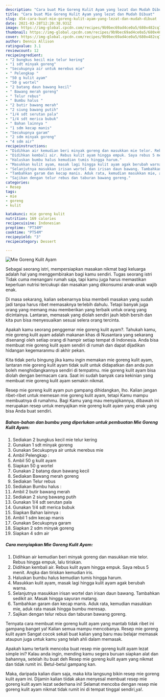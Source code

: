```yaml
---
description: "Cara buat Mie Goreng Kulit Ayam yang lezat dan Mudah Dibuat"
title: "Cara buat Mie Goreng Kulit Ayam yang lezat dan Mudah Dibuat"
slug: 454-cara-buat-mie-goreng-kulit-ayam-yang-lezat-dan-mudah-dibuat
date: 2021-03-28T12:20:38.931Z
image: https://img-global.cpcdn.com/recipes/9b9bec69ad4ce0a5/680x482cq70/mie-goreng-kulit-ayam-foto-resep-utama.jpg
thumbnail: https://img-global.cpcdn.com/recipes/9b9bec69ad4ce0a5/680x482cq70/mie-goreng-kulit-ayam-foto-resep-utama.jpg
cover: https://img-global.cpcdn.com/recipes/9b9bec69ad4ce0a5/680x482cq70/mie-goreng-kulit-ayam-foto-resep-utama.jpg
author: Dennis Allison
ratingvalue: 3.1
reviewcount: 12
recipeingredient:
- "2 bungkus kecil mie telur kering"
- "1 sdt minyak goreng"
- "Secukupnya air untuk merebus mie"
- " Pelengkap "
- "50 g kulit ayam"
- "50 g wortel"
- "2 batang daun bawang kecil"
- " Bawang merah goreng"
- " Telur rebus"
- " Bumbu halus "
- "2 butir bawang merah"
- "2 siung bawang putih"
- "1/4 sdt serutan pala"
- "1/4 sdt merica bubuk"
- " Bahan lainnya "
- "1 sdm kecap manis"
- "Secukupnya garam"
- "2 sdm minyak goreng"
- "4 sdm air"
recipeinstructions:
- "Didihkan air kemudian beri minyak goreng dan masukkan mie telor. Rebus hingga empuk, lalu tiriskan."
- "Didihkan kembali air. Rebus kulit ayam hingga empuk. Saya rebus 5 menit. Angka dan tiriskan kemudian iris."
- "Haluskan bumbu halus kemudian tumis hingga harum."
- "Masukkan kulit ayam, masak lagi hingga kulit ayam agak berubah warna."
- "Selanjutnya masukkan irisan wortel dan irisan daun bawang. Tambahkan sedikit air. Masak hingga sayuran matang."
- "Tambahkan garam dan kecap manis. Aduk rata, kemudian masukkan mie, aduk rata masak hingga bumbu meresap."
- "Sajikan dengan telur rebus dan taburan bawang goreng."
categories:
- Resep
tags:
- mie
- goreng
- kulit

katakunci: mie goreng kulit 
nutrition: 169 calories
recipecuisine: Indonesian
preptime: "PT34M"
cooktime: "PT54M"
recipeyield: "3"
recipecategory: Dessert

---
```



![Mie Goreng Kulit Ayam](https://img-global.cpcdn.com/recipes/9b9bec69ad4ce0a5/680x482cq70/mie-goreng-kulit-ayam-foto-resep-utama.jpg)

Sebagai seorang istri, mempersiapkan masakan nikmat bagi keluarga adalah hal yang menggembirakan bagi kamu sendiri. Tugas seorang istri Tidak cuma menangani rumah saja, tapi kamu juga harus memastikan keperluan nutrisi tercukupi dan masakan yang dikonsumsi anak-anak wajib enak.

Di masa  sekarang, kalian sebenarnya bisa membeli masakan yang sudah jadi tanpa harus ribet memasaknya terlebih dahulu. Tetapi banyak juga orang yang memang mau memberikan yang terbaik untuk orang yang dicintainya. Lantaran, memasak yang diolah sendiri jauh lebih bersih dan kita pun bisa menyesuaikan sesuai selera orang tercinta. 



Apakah kamu seorang penggemar mie goreng kulit ayam?. Tahukah kamu, mie goreng kulit ayam adalah makanan khas di Nusantara yang sekarang disenangi oleh setiap orang di hampir setiap tempat di Indonesia. Anda bisa membuat mie goreng kulit ayam sendiri di rumah dan dapat dijadikan hidangan kegemaranmu di akhir pekan.

Kita tidak perlu bingung jika kamu ingin memakan mie goreng kulit ayam, lantaran mie goreng kulit ayam tidak sulit untuk didapatkan dan anda pun boleh menghidangkannya sendiri di tempatmu. mie goreng kulit ayam bisa diolah dengan bermacam cara. Saat ini sudah banyak cara kekinian yang membuat mie goreng kulit ayam semakin nikmat.

Resep mie goreng kulit ayam pun gampang dihidangkan, lho. Kalian jangan ribet-ribet untuk memesan mie goreng kulit ayam, tetapi Kamu mampu membuatnya di rumahmu. Bagi Kamu yang mau menyajikannya, dibawah ini merupakan resep untuk menyajikan mie goreng kulit ayam yang enak yang bisa Anda buat sendiri.

<!--inarticleads1-->

##### Bahan-bahan dan bumbu yang diperlukan untuk pembuatan Mie Goreng Kulit Ayam:

1. Sediakan 2 bungkus kecil mie telur kering
1. Gunakan 1 sdt minyak goreng
1. Gunakan Secukupnya air untuk merebus mie
1. Ambil  Pelengkap :
1. Ambil 50 g kulit ayam
1. Siapkan 50 g wortel
1. Gunakan 2 batang daun bawang kecil
1. Sediakan  Bawang merah goreng
1. Sediakan  Telur rebus
1. Sediakan  Bumbu halus :
1. Ambil 2 butir bawang merah
1. Sediakan 2 siung bawang putih
1. Gunakan 1/4 sdt serutan pala
1. Gunakan 1/4 sdt merica bubuk
1. Siapkan  Bahan lainnya :
1. Ambil 1 sdm kecap manis
1. Gunakan Secukupnya garam
1. Siapkan 2 sdm minyak goreng
1. Siapkan 4 sdm air




<!--inarticleads2-->

##### Cara menyiapkan Mie Goreng Kulit Ayam:

1. Didihkan air kemudian beri minyak goreng dan masukkan mie telor. Rebus hingga empuk, lalu tiriskan.
1. Didihkan kembali air. Rebus kulit ayam hingga empuk. Saya rebus 5 menit. Angka dan tiriskan kemudian iris.
1. Haluskan bumbu halus kemudian tumis hingga harum.
1. Masukkan kulit ayam, masak lagi hingga kulit ayam agak berubah warna.
1. Selanjutnya masukkan irisan wortel dan irisan daun bawang. Tambahkan sedikit air. Masak hingga sayuran matang.
1. Tambahkan garam dan kecap manis. Aduk rata, kemudian masukkan mie, aduk rata masak hingga bumbu meresap.
1. Sajikan dengan telur rebus dan taburan bawang goreng.




Ternyata cara membuat mie goreng kulit ayam yang mantab tidak ribet ini gampang banget ya! Kalian semua mampu mencobanya. Resep mie goreng kulit ayam Sangat cocok sekali buat kalian yang baru mau belajar memasak ataupun juga untuk kamu yang telah ahli dalam memasak.

Apakah kamu tertarik mencoba buat resep mie goreng kulit ayam lezat simple ini? Kalau anda ingin, mending kamu segera buruan siapkan alat dan bahannya, setelah itu buat deh Resep mie goreng kulit ayam yang nikmat dan tidak rumit ini. Betul-betul gampang kan. 

Maka, daripada kalian diam saja, maka kita langsung bikin resep mie goreng kulit ayam ini. Dijamin kalian tiidak akan menyesal membuat resep mie goreng kulit ayam lezat sederhana ini! Selamat mencoba dengan resep mie goreng kulit ayam nikmat tidak rumit ini di tempat tinggal sendiri,ya!.

